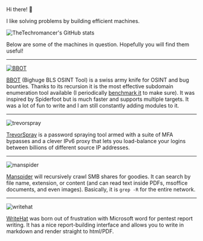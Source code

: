 Hi there! 👋

I like solving problems by building efficient machines.

![TheTechromancer's GitHub stats](https://github-readme-stats.vercel.app/api?username=thetechromancer&theme=dark&show_icons=true)

Below are some of the machines in question. Hopefully you will find them useful!

---

[![BBOT](https://github-readme-stats.vercel.app/api/pin/?username=blacklanternsecurity&repo=bbot&theme=dark&show_icons=true)](https://github.com/blacklanternsecurity/bbot)

[BBOT](https://github.com/blacklanternsecurity/bbot) (Bighuge BLS OSINT Tool) is a swiss army knife for OSINT and bug bounties. Thanks to its recursion it is the most effective subdomain enumeration tool available (I periodically [benchmark it](https://blog.blacklanternsecurity.com/p/subdomain-enumeration-tool-face-off-4e5) to make sure). It was inspired by Spiderfoot but is much faster and supports multiple targets. It was a lot of fun to write and I am still constantly adding modules to it.

---

![trevorspray](https://github-readme-stats.vercel.app/api/pin/?username=blacklanternsecurity&repo=trevorspray&theme=dark&show_icons=true)

[TrevorSpray](https://github.com/blacklanternsecurity/trevorspray) is a password spraying tool armed with a suite of MFA bypasses and a clever IPv6 proxy that lets you load-balance your logins between billions of different source IP addresses.

---

![manspider](https://github-readme-stats.vercel.app/api/pin/?username=blacklanternsecurity&repo=manspider&theme=dark&show_icons=true)

[Manspider](https://github.com/blacklanternsecurity/manspider) will recursively crawl SMB shares for goodies. It can search by file name, extension, or content (and can read text inside PDFs, msoffice documents, and even images). Basically, it is `grep -R` for the entire network.

---

![writehat](https://github-readme-stats.vercel.app/api/pin/?username=blacklanternsecurity&repo=writehat&theme=dark&show_icons=true)

[WriteHat](https://github.com/blacklanternsecurity/writehat) was born out of frustration with Microsoft word for pentest report writing. It has a nice report-building interface and allows you to write in markdown and render straight to html/PDF. 



